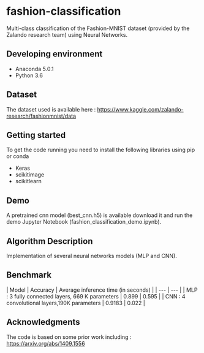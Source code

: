 # fashion-classification
Multi-class classification of the Fashion-MNIST dataset (provided by the Zalando research team)
 using Neural Networks.

## Developing environment
* Anaconda 5.0.1
* Python 3.6

## Dataset
The dataset used is available here :
https://www.kaggle.com/zalando-research/fashionmnist/data

## Getting started
To get the code running you need to install the following libraries using pip or conda
* Keras
* scikitimage
* scikitlearn

## Demo
A pretrained cnn model  (best_cnn.h5) is available download it and run the demo Jupyter Notebook
(fashion_classification_demo.ipynb).

## Algorithm Description
Implementation of several neural networks models (MLP and CNN).

## Benchmark

| Model | Accuracy | Average inference time (in seconds) |
| --- | --- |
| MLP : 3 fully connected layers, 669 K parameters | 0.899 | 0.595 |
| CNN : 4 convolutional layers,190K parameters | 0.9183 | 0.022 |

## Acknowledgments
 The code is based on some prior work including :
https://arxiv.org/abs/1409.1556
